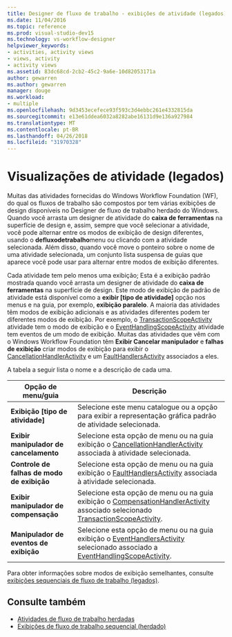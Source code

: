 ```yaml
---
title: Designer de fluxo de trabalho - exibições de atividade (legados)
ms.date: 11/04/2016
ms.topic: reference
ms.prod: visual-studio-dev15
ms.technology: vs-workflow-designer
helpviewer_keywords:
- activities, activity views
- views, activity
- activity views
ms.assetid: 83dc68cd-2cb2-45c2-9a6e-10d82053171a
author: gewarren
ms.author: gewarren
manager: douge
ms.workload:
- multiple
ms.openlocfilehash: 9d3453ecefece93f593c3d4ebbc261e4332815da
ms.sourcegitcommit: e13e61ddea6032a8282abe16131d9e136a927984
ms.translationtype: MT
ms.contentlocale: pt-BR
ms.lasthandoff: 04/26/2018
ms.locfileid: "31970328"
---
```

# <a name="activity-views-legacy"></a>Visualizações de atividade (legados)

Muitas das atividades fornecidas do Windows Workflow Foundation (WF), do qual os fluxos de trabalho são compostos por tem várias exibições de design disponíveis no Designer de fluxo de trabalho herdado do Windows. Quando você arrasta um designer de atividade do **caixa de ferramentas** na superfície de design e, assim, sempre que você selecionar a atividade, você pode alternar entre os modos de exibição de design diferentes, usando o **defluxodetrabalho**menu ou clicando com a atividade selecionada. Além disso, quando você move o ponteiro sobre o nome de uma atividade selecionada, um conjunto lista suspensa de guias que aparece você pode usar para alternar entre modos de exibição diferentes.

Cada atividade tem pelo menos uma exibição; Esta é a exibição padrão mostrada quando você arrasta um designer de atividade do **caixa de ferramentas** na superfície de design. Este modo de exibição de padrão de atividade está disponível como a **exibir [tipo de atividade]** opção nos menus e na guia, por exemplo, **exibição paralelo**. A maioria das atividades têm modos de exibição adicionais e as atividades diferentes podem ter diferentes modos de exibição. Por exemplo, o [TransactionScopeActivity](http://go.microsoft.com/fwlink?LinkID=65093) atividade tem o modo de exibição e o [EventHandlingScopeActivity](http://go.microsoft.com/fwlink?LinkID=65030) atividade tem eventos de um modo de exibição. Muitas das atividades que vêm com o Windows Workflow Foundation têm **Exibir Cancelar manipulador** e **falhas de exibição** criar modos de exibição para exibir o [CancellationHandlerActivity](http://go.microsoft.com/fwlink?LinkID=65050) e um [FaultHandlersActivity](http://go.microsoft.com/fwlink?LinkID=65055) associados a eles.

A tabela a seguir lista o nome e a descrição de cada uma.

|Opção de menu/guia|Descrição|
|----------------------|-----------------|
|**Exibição [tipo de atividade]**|Selecione este menu catalogue ou a opção para exibir a representação gráfica padrão de atividade selecionada.|
|**Exibir manipulador de cancelamento**|Selecione esta opção de menu ou na guia exibição o [CancellationHandlerActivity](http://go.microsoft.com/fwlink?LinkID=65050) associada à atividade selecionada.|
|**Controle de falhas de modo de exibição**|Selecione esta opção de menu ou na guia exibição o [FaultHandlersActivity](http://go.microsoft.com/fwlink?LinkID=65055) associada à atividade selecionada.|
|**Exibir manipulador de compensação**|Selecione esta opção de menu ou na guia exibição o [CompensationHandlerActivity](http://go.microsoft.com/fwlink?LinkID=65053) associado selecionado [TransactionScopeActivity](http://go.microsoft.com/fwlink?LinkID=65093).|
|**Manipulador de eventos de exibição**|Selecione esta opção de menu ou na guia exibição o [EventHandlersActivity](http://go.microsoft.com/fwlink?LinkID=65018) selecionado associado a [EventHandlingScopeActivity](http://go.microsoft.com/fwlink?LinkID=65030).|

Para obter informações sobre modos de exibição semelhantes, consulte [exibições sequenciais de fluxo de trabalho (legados)](../workflow-designer/sequential-workflow-views-legacy.md).

## <a name="see-also"></a>Consulte também

- [Atividades de fluxo de trabalho herdadas](../workflow-designer/legacy-workflow-activities.md)
- [Exibições de fluxo de trabalho sequencial (herdado)](../workflow-designer/sequential-workflow-views-legacy.md)